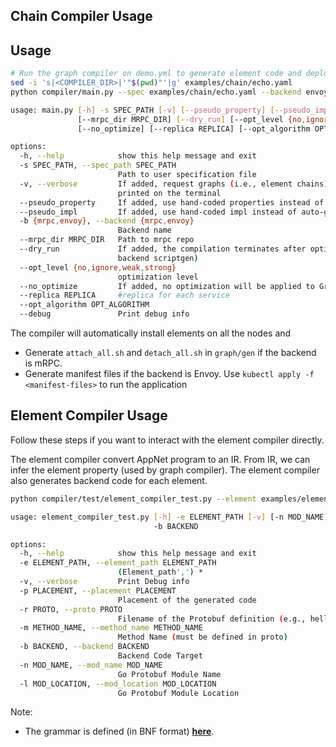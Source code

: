 ## Chain Compiler Usage

## Usage

```bash
# Run the graph compiler on demo.yml to generate element code and deployment scripts for mRPC.
sed -i 's|<COMPILER_DIR>|'"$(pwd)"'|g' examples/chain/echo.yaml
python compiler/main.py --spec examples/chain/echo.yaml --backend envoy -v --opt_level no

usage: main.py [-h] -s SPEC_PATH [-v] [--pseudo_property] [--pseudo_impl] -b {mrpc,envoy}
               [--mrpc_dir MRPC_DIR] [--dry_run] [--opt_level {no,ignore,weak,strong}]
               [--no_optimize] [--replica REPLICA] [--opt_algorithm OPT_ALGORITHM] [--debug]

options:
  -h, --help            show this help message and exit
  -s SPEC_PATH, --spec_path SPEC_PATH
                        Path to user specification file
  -v, --verbose         If added, request graphs (i.e., element chains) on each edge will be
                        printed on the terminal
  --pseudo_property     If added, use hand-coded properties instead of auto-generated ones
  --pseudo_impl         If added, use hand-coded impl instead of auto-generated ones
  -b {mrpc,envoy}, --backend {mrpc,envoy}
                        Backend name
  --mrpc_dir MRPC_DIR   Path to mrpc repo
  --dry_run             If added, the compilation terminates after optimization (i.e., no
                        backend scriptgen)
  --opt_level {no,ignore,weak,strong}
                        optimization level
  --no_optimize         If added, no optimization will be applied to GraphIR
  --replica REPLICA     #replica for each service
  --opt_algorithm OPT_ALGORITHM
  --debug               Print debug info
```

The compiler will automatically install elements on all the nodes and
* Generate `attach_all.sh` and `detach_all.sh` in `graph/gen` if the backend is mRPC.
* Generate manifest files if the backend is Envoy. Use `kubectl apply -f <manifest-files>` to run the application


## Element Compiler Usage

Follow these steps if you want to interact with the element compiler directly.

The element compiler convert AppNet program to an IR. From IR, we can infer the element property (used by graph compiler). The element compiler also generates backend code for each element.

```bash
python compiler/test/element_compiler_test.py --element examples/elements/echo_elements/fault.appnet --backend sidecar_wasm --placement client --proto ping.proto --method_name PingEcho

usage: element_compiler_test.py [-h] -e ELEMENT_PATH [-v] [-n MOD_NAME] [-l MOD_LOCATION] -p PLACEMENT -r PROTO -m METHOD_NAME
                                -b BACKEND

options:
  -h, --help            show this help message and exit
  -e ELEMENT_PATH, --element_path ELEMENT_PATH
                        (Element_path',') *
  -v, --verbose         Print Debug info
  -p PLACEMENT, --placement PLACEMENT
                        Placement of the generated code
  -r PROTO, --proto PROTO
                        Filename of the Protobuf definition (e.g., hello.proto)
  -m METHOD_NAME, --method_name METHOD_NAME
                        Method Name (must be defined in proto)
  -b BACKEND, --backend BACKEND
                        Backend Code Target
  -n MOD_NAME, --mod_name MOD_NAME
                        Go Protobuf Module Name
  -l MOD_LOCATION, --mod_location MOD_LOCATION
                        Go Protobuf Module Location
```

Note:
- The grammar is defined (in BNF format) [**here**](./element/frontend/element.lark).
